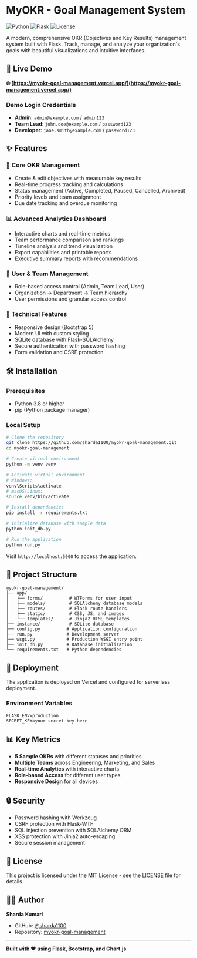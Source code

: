 # MyOKR - Goal Management System

[![Python](https://img.shields.io/badge/python-3.8%2B-blue.svg)](https://www.python.org/)
[![Flask](https://img.shields.io/badge/flask-2.3%2B-green.svg)](https://flask.palletsprojects.com/)
[![License](https://img.shields.io/badge/license-MIT-blue.svg)](LICENSE)

A modern, comprehensive OKR (Objectives and Key Results) management system built with Flask. Track, manage, and analyze your organization's goals with beautiful visualizations and intuitive interfaces.

## 🚀 Live Demo

**🌐 [https://myokr-goal-management.vercel.app/](https://myokr-goal-management.vercel.app/)**

### Demo Login Credentials
- **Admin**: `admin@example.com` / `admin123`
- **Team Lead**: `john.doe@example.com` / `password123`
- **Developer**: `jane.smith@example.com` / `password123`

## ✨ Features

### 🎯 **Core OKR Management**
- Create & edit objectives with measurable key results
- Real-time progress tracking and calculations
- Status management (Active, Completed, Paused, Cancelled, Archived)
- Priority levels and team assignment
- Due date tracking and overdue monitoring

### 📊 **Advanced Analytics Dashboard**
- Interactive charts and real-time metrics
- Team performance comparison and rankings
- Timeline analysis and trend visualization
- Export capabilities and printable reports
- Executive summary reports with recommendations

### 👥 **User & Team Management**
- Role-based access control (Admin, Team Lead, User)
- Organization → Department → Team hierarchy
- User permissions and granular access control

### 🔧 **Technical Features**
- Responsive design (Bootstrap 5)
- Modern UI with custom styling
- SQLite database with Flask-SQLAlchemy
- Secure authentication with password hashing
- Form validation and CSRF protection

## 🛠️ Installation

### Prerequisites
- Python 3.8 or higher
- pip (Python package manager)

### Local Setup
```bash
# Clone the repository
git clone https://github.com/sharda1100/myokr-goal-management.git
cd myokr-goal-management

# Create virtual environment
python -m venv venv

# Activate virtual environment
# Windows:
venv\Scripts\activate
# macOS/Linux:
source venv/bin/activate

# Install dependencies
pip install -r requirements.txt

# Initialize database with sample data
python init_db.py

# Run the application
python run.py
```

Visit `http://localhost:5000` to access the application.

## 📁 Project Structure

```
myokr-goal-management/
├── app/
│   ├── forms/          # WTForms for user input
│   ├── models/         # SQLAlchemy database models
│   ├── routes/         # Flask route handlers
│   ├── static/         # CSS, JS, and images
│   └── templates/      # Jinja2 HTML templates
├── instance/           # SQLite database
├── config.py          # Application configuration
├── run.py             # Development server
├── wsgi.py            # Production WSGI entry point
├── init_db.py         # Database initialization
└── requirements.txt   # Python dependencies
```

## 🚀 Deployment

The application is deployed on Vercel and configured for serverless deployment.

### Environment Variables
```
FLASK_ENV=production
SECRET_KEY=your-secret-key-here
```

## 📊 Key Metrics

- **5 Sample OKRs** with different statuses and priorities
- **Multiple Teams** across Engineering, Marketing, and Sales
- **Real-time Analytics** with interactive charts
- **Role-based Access** for different user types
- **Responsive Design** for all devices

## 🔒 Security

- Password hashing with Werkzeug
- CSRF protection with Flask-WTF
- SQL injection prevention with SQLAlchemy ORM
- XSS protection with Jinja2 auto-escaping
- Secure session management

## 📄 License

This project is licensed under the MIT License - see the [LICENSE](LICENSE) file for details.

## 👨‍💻 Author

**Sharda Kumari**
- GitHub: [@sharda1100](https://github.com/sharda1100)
- Repository: [myokr-goal-management](https://github.com/sharda1100/myokr-goal-management)

---

**Built with ❤️ using Flask, Bootstrap, and Chart.js**
